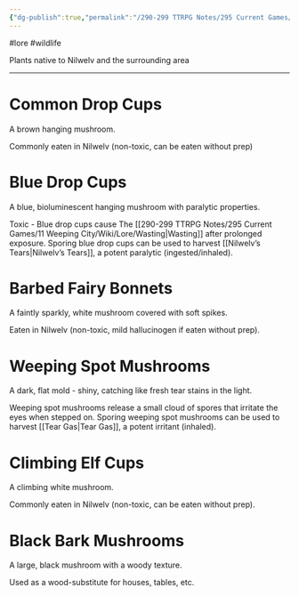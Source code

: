 ```yaml
---
{"dg-publish":true,"permalink":"/290-299 TTRPG Notes/295 Current Games/11 Weeping City/Wiki/Lore/Nilwelv Plants/"}
---
```



#lore #wildlife 

Plants native to Nilwelv and the surrounding area

---

# Common Drop Cups

A brown hanging mushroom. 

Commonly eaten in Nilwelv (non-toxic, can be eaten without prep)


# Blue Drop Cups

A blue, bioluminescent hanging mushroom with paralytic properties.

Toxic -
Blue drop cups cause The [[290-299 TTRPG Notes/295 Current Games/11 Weeping City/Wiki/Lore/Wasting\|Wasting]] after prolonged exposure. Sporing blue drop cups can be used to harvest [[Nilwelv’s Tears\|Nilwelv’s Tears]], a potent paralytic (ingested/inhaled).


# Barbed Fairy Bonnets

A faintly sparkly, white mushroom covered with soft spikes. 

Eaten in Nilwelv (non-toxic, mild hallucinogen if eaten without prep).


# Weeping Spot Mushrooms

A dark, flat mold - shiny, catching like fresh tear stains in the light.

Weeping spot mushrooms release a small cloud of spores that irritate the eyes when stepped on. Sporing weeping spot mushrooms can be used to harvest [[Tear Gas\|Tear Gas]], a potent irritant (inhaled).

# Climbing Elf Cups

A climbing white mushroom. 

Commonly eaten in Nilwelv (non-toxic, can be eaten without prep).


# Black Bark Mushrooms

A large, black mushroom with a woody texture. 

Used as a wood-substitute for houses, tables, etc. 